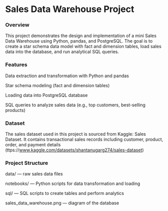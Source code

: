 # Sales Data Warehouse Project
### Overview
This project demonstrates the design and implementation of a mini Sales Data Warehouse using Python, pandas, and PostgreSQL. The goal is to create a star schema data model with fact and dimension tables, load sales data into the database, and run analytical SQL queries.

### Features
Data extraction and transformation with Python and pandas

Star schema modeling (fact and dimension tables)

Loading data into PostgreSQL database

SQL queries to analyze sales data (e.g., top customers, best-selling products)

### Dataset
The sales dataset used in this project is sourced from Kaggle: Sales Dataset. It contains transactional sales records including customer, product, order, and payment details (ttps://www.kaggle.com/datasets/shantanugarg274/sales-dataset)

### Project Structure
data/ — raw sales data files

notebooks/ — Python scripts for data transformation and loading

sql/ — SQL scripts to create tables and perform analytics

sales_data_warehouse.png — diagram of the database

